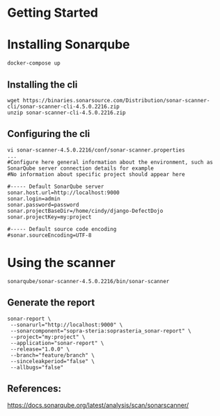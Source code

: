 # Getting Started

# Installing Sonarqube
```
docker-compose up
```
## Installing the cli
```
wget https://binaries.sonarsource.com/Distribution/sonar-scanner-cli/sonar-scanner-cli-4.5.0.2216.zip
unzip sonar-scanner-cli-4.5.0.2216.zip
```
## Configuring the cli
```
vi sonar-scanner-4.5.0.2216/conf/sonar-scanner.properties 
...
#Configure here general information about the environment, such as SonarQube server connection details for example
#No information about specific project should appear here

#----- Default SonarQube server
sonar.host.url=http://localhost:9000
sonar.login=admin
sonar.password=password
sonar.projectBaseDir=/home/cindy/django-DefectDojo
sonar.projectKey=my:project

#----- Default source code encoding
#sonar.sourceEncoding=UTF-8
```
# Using the scanner
```
sonarqube/sonar-scanner-4.5.0.2216/bin/sonar-scanner
```
 
 ## Generate the report
 ```
 sonar-report \
  --sonarurl="http://localhost:9000" \
  --sonarcomponent="sopra-steria:soprasteria_sonar-report" \
  --project="my:project" \
  --application="sonar-report" \
  --release="1.0.0" \
  --branch="feature/branch" \
  --sinceleakperiod="false" \
  --allbugs="false"
 ```
 ## References:
 https://docs.sonarqube.org/latest/analysis/scan/sonarscanner/
